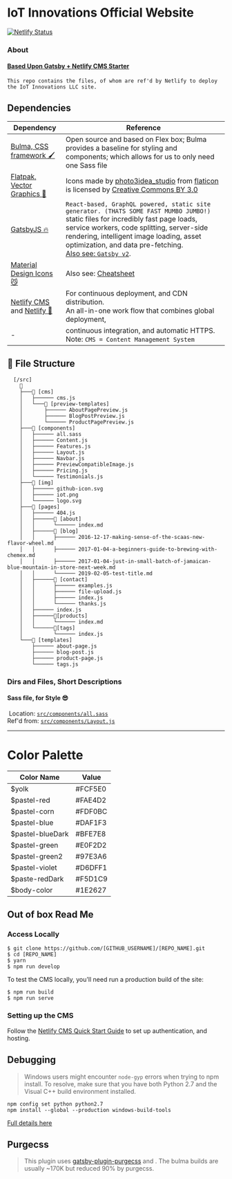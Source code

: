 # IoT Innovations Official Website

 [![Netlify Status](https://api.netlify.com/api/v1/badges/b654c94e-08a6-4b79-b443-7837581b1d8d/deploy-status)](https://app.netlify.com/sites/gatsby-starter-netlify-cms-ci/deploys)

### About

#### [Based Upon Gatsby + Netlify CMS Starter](https://gatsby-netlify-cms.netlify.com/) 

`This repo contains the files, of whom are ref'd by Netlify to deploy the IoT Innovations LLC site.`


## Dependencies 

| Dependency                                                   | Reference                                                    |
| ------------------------------------------------------------ | ------------------------------------------------------------ |
| [Bulma, CSS framework 🖌](https://bulma.io/)                  | Open source and based on Flex box; Bulma provides a baseline for styling and components; which allows for us to only need one Sass file |
| [Flatpak, Vector Graphics  👷](https://www.flaticon.com/packs/multimedia-57) | Icons made by [photo3idea_studio](https://www.flaticon.com/packs/multimedia-57) from [flaticon](https://www.flaticon.com/) is licensed by [Creative Commons BY 3.0](http://creativecommons.org/licenses/by/3.0/) |
| [GatsbyJS  🔥](https://www.gatsbyjs.org/docs/)                | `React-based, GraphQL powered, static site generator. (THATS SOME FAST MUMBO JUMBO!)`   static files for incredibly fast page loads, service workers, code splitting,  server-side rendering, intelligent image loading, asset optimization, and data pre-fetching. <br />[Also see: `Gatsby v2`](https://www.gatsbyjs.org/blog/2018-09-17-gatsby-v2/). |
| [Material Design Icons 😼](https://dev.materialdesignicons.com/getting-started) | Also see: [Cheatsheet](https://cdn.materialdesignicons.com/3.4.93/) |
| [Netlify CMS](https://www.netlifycms.org) and [Netlify :crown:](https://www.netlify.com) | For continuous deployment, and CDN distribution.<br/>An all-in-one work flow that combines global deployment, 
|                 -                                 |continuous integration, and automatic HTTPS.<br />Note: `CMS = Content Management System` |

## 📁 File Structure 
```
  [/src]
    📁
    ├───📁 [cms]
    │   ├────── cms.js
    │   └───📁 [preview-templates]
    │       ├────── AboutPagePreview.js
    │       ├────── BlogPostPreview.js
    │       └────── ProductPagePreview.js
    ├───📁 [components]
    │   ├────── all.sass
    │   ├────── Content.js
    │   ├────── Features.js
    │   ├────── Layout.js
    │   ├────── Navbar.js
    │   ├────── PreviewCompatibleImage.js
    │   ├────── Pricing.js
    │   └────── Testimonials.js
    ├───📁 [img]
    │   ├────── github-icon.svg
    │   ├────── iot.png
    │   └────── logo.svg
    ├───📁 [pages]
    │   ├────── 404.js
    │   ├──────📁 [about]
    │   │      └────── index.md
    │   ├──────📁 [blog]
    │   │      ├────── 2016-12-17-making-sense-of-the-scaas-new-flavor-wheel.md
    │   │      ├────── 2017-01-04-a-beginners-guide-to-brewing-with-chemex.md
    │   │      ├────── 2017-01-04-just-in-small-batch-of-jamaican-blue-mountain-in-store-next-week.md
    │   │      └────── 2019-02-05-test-title.md
    │   ├──────📁 [contact]
    │   │      ├────── examples.js
    │   │      ├────── file-upload.js
    │   │      ├────── index.js
    │   │      └────── thanks.js
    │   ├────── index.js
    │   ├──────📁[products]
    │   │      └────── index.md
    │   └──────📁[tags]
    │          └────── index.js
    └───📁 [templates]
        ├────── about-page.js
        ├────── blog-post.js
        ├────── product-page.js
        └────── tags.js

```
### Dirs and Files, Short Descriptions
#### 	Sass file, for Style 😎
​		Location:           [`src/components/all.sass`](src/components/all.sass)  
​		Ref'd from:       [`src/components/Layout.js`](src/components/Layout.js)

------
# Color Palette

| Color Name      |   Value   |
| --------------- | --------- |
| $yolk           |  #FCF5E0  |
| $pastel-red     |  #FAE4D2  |
| $pastel-corn    |  #FDF0BC  |
| $pastel-blue    |  #DAF1F3  |
| $pastel-blueDark|  #BFE7E8  |
| $pastel-green   |  #E0F2D2  |
| $pastel-green2  |  #97E3A6  |
| $pastel-violet  |  #D6DFF1  |
| $paste-redDark  |  #F5D1C9  |
| $body-color     |  #1E2627  |


## Out of box Read Me	

### Access Locally

```shell
$ git clone https://github.com/[GITHUB_USERNAME]/[REPO_NAME].git
$ cd [REPO_NAME]
$ yarn
$ npm run develop
```
To test the CMS locally, you'll need run a production build of the site:
```shell
$ npm run build
$ npm run serve
```

### Setting up the CMS

Follow the [Netlify CMS Quick Start Guide](https://www.netlifycms.org/docs/quick-start/#authentication) to set up authentication, and hosting.

## Debugging

> Windows users might encounter ```node-gyp``` errors when trying to npm install.
> To resolve, make sure that you have both Python 2.7 and the Visual C++ build environment installed.

```
npm config set python python2.7
npm install --global --production windows-build-tools
```

[Full details here](https://www.npmjs.com/package/node-gyp 'NPM node-gyp page')

## Purgecss
> This plugin uses [gatsby-plugin-purgecss](https://www.gatsbyjs.org/packages/gatsby-plugin-purgecss/) and . The bulma builds are usually ~170K but reduced 90% by purgecss.
>
